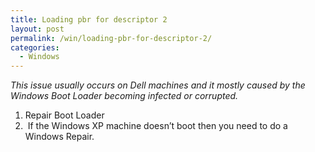 ```yaml
---
title: Loading pbr for descriptor 2
layout: post
permalink: /win/loading-pbr-for-descriptor-2/
categories:
  - Windows
---
```

_This issue usually occurs on Dell machines and it mostly caused by the Windows Boot Loader becoming infected or corrupted._ 

  1. Repair Boot Loader
  2.  If the Windows XP machine doesn’t boot then you need to do a Windows Repair.
